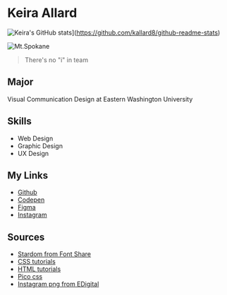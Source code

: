 # Keira Allard
![Keira's GitHub stats](https://github-readme-stats.vercel.app/api?username=kallard8)](https://github.com/kallard8/github-readme-stats)

![Mt.Spokane](https://skinwrockies.com/wp-content/uploads/2021/04/mtspokanevistahouse.jpg)

<blockquote>There's no "i" in team</blockquote>

## Major
Visual Communication Design at Eastern Washington University

## Skills
* Web Design
* Graphic Design 
* UX Design

## My Links
* [Github](https://github.com/kallard8)
* [Codepen](https://codepen.com/kallard)
* [Figma](https://figma.com) 
* [Instagram](https://www.instagram.com)

## Sources
* [Stardom from Font Share](https://www.fontshare.com/fonts/stardom)
* [CSS tutorials](https://www.linkedin.com/learning/introduction-to-css-14934735)
* [HTML tutorials](https://www.linkedin.com/learning/html-essential-training-4/what-is-html?u=41913900)
* [Pico css](https://picocss.com/)
* [Instagram png from EDigital](https://www.edigitalagency.com.au/instagram/new-instagram-logo-white-png-transparent/#)